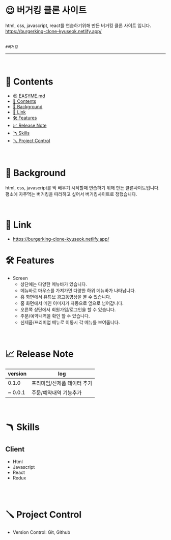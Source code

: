 

# 😉 버거킹 클론 사이트


html, css, javascript, react를 연습하기위해 만든 버거킹 클론 사이트 입니다. 
<br>
https://burgerking-clone-kyuseok.netlify.app/
<br>
<br>

 `#버거킹` 



---

<br>

# 📖 Contents

- [😉 EASYME.md](#-easymemd)
- [📖 Contents](#-contents)
- [🌈 Background](#-background)
- [🔗 Link](#-link)
- [🛠 Features](#-features)
- [📈 Release Note](#-release-note)
- [🪃 Skills](#-skills)
- [🪛 Project Control](#-project-control)




<br>

# 🌈 Background
html, css, javascript를 막 배우기 시작할때 연습하기 위해 만든 클론사이트입니다. <br> 
평소에 자주먹는 버거킹을 따라하고 싶어서 버거킹사이트로 정했습니다.

<br>

# 🔗 Link

- https://burgerking-clone-kyuseok.netlify.app/


# 🛠 Features
- Screen
    - 상단에는 다양한 메뉴바가 있습니다.
    - 메뉴바로 마우스를 가져가면 다양한 하위 메뉴바가 나타납니다.
    - 홈 화면에서 유튜브 광고동영상을 볼 수 있습니다.
    - 홈 화면에서 메인 이미지가 자동으로 옆으로 넘어갑니다.
    - 오른쪽 상단에서 회원가입/로그인을 할 수 있습니다. 
    - 주문/예약내역을 확인 할 수 있습니다.
    - 신제품/프리미엄 메뉴로 이동시 각 메뉴를 보여줍니다.

<br>

# 📈 Release Note
| version | log |
| --- | --- |
| 0.1.0 | 프리미엄/신제품 데이터 추가 |
| ~ 0.0.1 | 주문/예약내역 기능추가 |

<br>

# 🪃 Skills

## Client
- Html
- Javascript
- React
- Redux

<br>


<br>

# 🪛 Project Control

- Version Control: Git, Github

<br>



  








